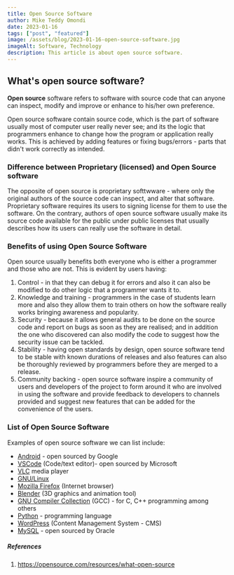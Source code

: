 ```yaml
---
title: Open Source Software
author: Mike Teddy Omondi
date: 2023-01-16
tags: ["post", "featured"]
image: /assets/blog/2023-01-16-open-source-software.jpg
imageAlt: Software, Technology
description: This article is about open source software.
---
```


## What's open source software?

**Open source** software refers to software with source code that can anyone can inspect, modify and improve or enhance to his/her own preference.

Open source software contain source code, which is the part of software usually most of computer user really never see; and its the logic that programmers enhance to change how the program or application really works. This is achieved by adding features or fixing bugs/errors - parts that didn't work correctly as intended.

### Difference between Proprietary (licensed) and Open Source software

The opposite of open source is proprietary softtwware - where only the original authors of the source code can inspect, and alter that software. Proprietary software requires its users to signing license for them to use the software. On the contrary, authors of open source software usually make its source code available for the public under public licenses that usually describes how its users can really use the software in detail.



### Benefits of using Open Source Software

Open source usually benefits both everyone who is either a programmer and those who are not. This is evident by users having:

1. Control - in that they can debug it for errors and also it can also be modified to do other logic that a programmer wants it to.
2. Knowledge and training - programmers in the case of students learn more and also they allow them to train others on how the software really works bringing awareness and popularity.
3. Security - because it allows general audits to be done on the source code and report on bugs as soon as they are realised; and in addition the one who discovered can also modify the code to suggest how the security issue can be tackled.
4. Stability - having open standards by design, open source software tend to be stable with known durations of releases and also features can also be thoroughly reviewed by programmers before they are merged to a release.
5. Community backing - open source software inspire a community of users and developers of the project to form around it who are involved in using the software and provide feedback to developers to channels provided and suggest new features that can be added for the convenience of the users.

### List of Open Source Software

Examples of open source software we can list include:

- [Android](https://www.android.com/) - open sourced by Google
- [VSCode](https://code.visualstudio.com) (Code/text editor)- open sourced by Microsoft
- [VLC](https://www.videolan.org/vlc/) media player
- [GNU/Linux](https://www.getgnulinux.org/en/linux/)
- [Mozilla Firefox](https://www.mozilla.org/en-US/firefox/new/) (Internet browser)
- [Blender](https://www.blender.org) (3D graphics and animation tool)
- [GNU Compiler Collection](https://gcc.gnu.org) (GCC) - for C, C++ programming among others
- [Python](https://www.python.org) - programming language
- [WordPress](https://wordpress.com) (Content Management System - CMS)
- [MySQL](https://www.mysql.com) - open sourced by Oracle

##### References

1. https://opensource.com/resources/what-open-source
